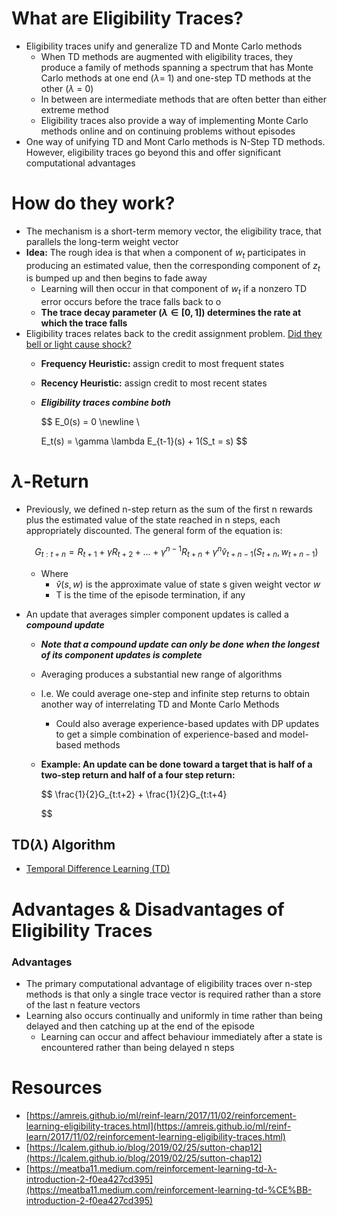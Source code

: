 # What are Eligibility Traces?

- Eligibility traces unify and generalize TD and Monte Carlo methods
    - When TD methods are augmented with eligibility traces, they produce a family of methods spanning a spectrum that has Monte Carlo methods at one end ($\lambda$= 1) and one-step TD methods at the other ($\lambda$ = 0)
    - In between are intermediate methods that are often better than either extreme method
    - Eligibility traces also provide a way of implementing Monte Carlo methods online and on continuing problems without episodes
- One way of unifying TD and Mont Carlo methods is N-Step TD methods. However, eligibility traces go beyond this and offer significant computational advantages

# How do they work?

- The mechanism is a short-term memory vector, the eligibility trace, that parallels the long-term weight vector
- **Idea:** The rough idea is that when a component of $w_t$ participates in producing an estimated value, then the corresponding component of $z_t$ is bumped up and then begins to fade away
    - Learning will then occur in that component of $w_t$ if a nonzero TD error occurs before the trace falls back to o
    - **The trace decay parameter ($\lambda \in [0,1]$) determines the rate at which the trace falls**
- Eligibility traces relates back to the credit assignment problem. [Did they bell or light cause shock?](https://youtu.be/PnHCvfgC_ZA?t=5532)
    - **Frequency Heuristic:** assign credit to most frequent states
    - **Recency Heuristic:** assign credit to most recent states
    - ***Eligibility traces combine both***

        $$
        E_0(s) = 0
        \newline
        \\

        E_t(s) = \gamma \lambda E_{t-1}(s) + 1(S_t = s)
        $$


# $\lambda$-Return

- Previously, we defined n-step return as the sum of the first n rewards plus the estimated value of the state reached in n steps, each appropriately discounted. The general form of the equation is:

    $$
    G_{t:t+n} = R_{t+1} + \gamma R_{t+2} + ... + \gamma^{n-1} R_{t+n} + \gamma^n \hat v_{t+n -1}(S_{t+n}, w_{t+n-1})
    $$

    - Where
        - $\hat v(s,w)$ is the approximate value of state s given weight vector $w$
        - T is the time of the episode termination, if any
- An update that averages simpler component updates is called a ***compound update***
    - ***Note that a compound update can only be done when the longest of its component updates is complete***
    - Averaging produces a substantial new range of algorithms
    - I.e. We could average one-step and infinite step returns to obtain another way of interrelating TD and Monte Carlo Methods
        - Could also average experience-based updates with DP updates to get a simple combination of experience-based and model-based methods
    - **Example: An update can be done toward a target that is half of a two-step return and half of a four step return:**

        $$
        \frac{1}{2}G_{t:t+2} + \frac{1}{2}G_{t:t+4}

        $$


## TD($\lambda)$ Algorithm

- [Temporal Difference Learning (TD)](../../Module%201%20Intro%20to%20RL/Reinforcement%20Learning%20Models/Reinforcement%20Learning%20Models/Temporal%20Difference%20Learning%20(TD).md)

# Advantages & Disadvantages of Eligibility Traces

### Advantages

- The primary computational advantage of eligibility traces over n-step methods is that only a single trace vector is required rather than a store of the last n feature vectors
- Learning also occurs continually and uniformly in time rather than being delayed and then catching up at the end of the episode
    - Learning can occur and affect behaviour immediately after a state is encountered rather than being delayed n steps

# Resources

- [https://amreis.github.io/ml/reinf-learn/2017/11/02/reinforcement-learning-eligibility-traces.html](https://amreis.github.io/ml/reinf-learn/2017/11/02/reinforcement-learning-eligibility-traces.html)
- [https://lcalem.github.io/blog/2019/02/25/sutton-chap12](https://lcalem.github.io/blog/2019/02/25/sutton-chap12)
- [https://meatba11.medium.com/reinforcement-learning-td-λ-introduction-2-f0ea427cd395](https://meatba11.medium.com/reinforcement-learning-td-%CE%BB-introduction-2-f0ea427cd395)